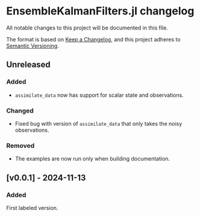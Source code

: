 # EnsembleKalmanFilters.jl changelog

All notable changes to this project will be documented in this file.

The format is based on [Keep a Changelog](https://keepachangelog.com/en/1.0.0/),
and this project adheres to [Semantic Versioning](https://semver.org/spec/v2.0.0.html).

## Unreleased

### Added

- `assimilate_data` now has support for scalar state and observations.

### Changed

- Fixed bug with version of `assimilate_data` that only takes the noisy observations.

### Removed

- The examples are now run only when building documentation.


## [v0.0.1] - 2024-11-13

### Added

First labeled version.
